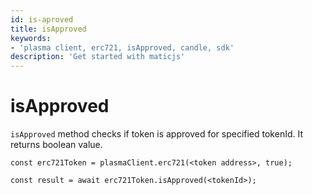```yaml
---
id: is-aproved
title: isApproved
keywords: 
- 'plasma client, erc721, isApproved, candle, sdk'
description: 'Get started with maticjs'
---
```


# isApproved

`isApproved` method checks if token is approved for specified tokenId. It returns boolean value.

```
const erc721Token = plasmaClient.erc721(<token address>, true);

const result = await erc721Token.isApproved(<tokenId>);

```
